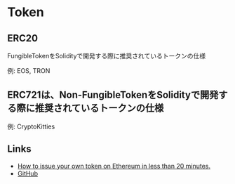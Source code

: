 # Token

## ERC20

FungibleTokenをSolidityで開発する際に推奨されているトークンの仕様

例: EOS, TRON

## ERC721は、Non-FungibleTokenをSolidityで開発する際に推奨されているトークンの仕様

例: CryptoKitties

## Links

* [How to issue your own token on Ethereum in less than 20 minutes.](https://medium.com/bitfwd/how-to-issue-your-own-token-on-ethereum-in-less-than-20-minutes-ac1f8f022793)
* [GitHub](https://github.com/bitfwdcommunity/Issue-your-own-ERC20-token)
